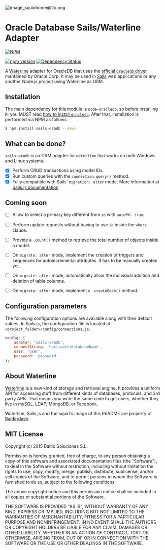 ![image_squidhome@2x.png](http://i.imgur.com/RIvu9.png)

# Oracle Database Sails/Waterline Adapter
[![NPM](https://nodei.co/npm/sails-oradb.png)](https://nodei.co/npm/sails-oradb/)

[![npm version](https://badge.fury.io/js/sails-oradb.svg)](http://badge.fury.io/js/sails-oradb) [![Dependency Status](https://gemnasium.com/baitic/sails-oradb.png)](https://gemnasium.com/baitic/sails-oradb)

A [Waterline](https://github.com/balderdashy/waterline) adapter for OracleDB that uses the [official `oracledb` driver](https://github.com/oracle/node-oracledb) mantained by Oracle Corp.  It may be used in [Sails](https://github.com/balderdashy/sails) web applications or any another Node.js project using Waterline as ORM.

## Installation

The main dependency for this module is `node-oracledb`, so before installing it, you MUST read [how to install `oracledb`](https://github.com/oracle/node-oracledb/blob/master/INSTALL.md). After that, installation is performed via NPM as follows:

```bash
$ npm install sails-oradb --save
```

## What can be done?

`sails-oradb` is an ORM adapter for `waterline` that works on both Windows and Linux systems.

- [x] Perform CRUD transactions using model IDs.
- [x] Run custom queries with the `connection.query()` method.
- [x] Fully compatible with Sails' `migration: alter` mode. More information at [Sails.js documentation](http://sailsjs.com/documentation/concepts/models-and-orm/model-settings).

## Coming soon

- [ ] Allow to select a primary key different from `id` with `autoPK: true`.
- [ ] Perform update requests without having to use `id` inside the `where` clause.
- [ ] Provide a `.count()` method to retrieve the total number of objects inside a model.
- [ ] On `migrate: alter` mode, implement the creation of triggers and sequences for autoincremental attributes. It has to be manually created yet.
- [ ] On `migrate: alter` mode, automatically allow the individual addition and deletion of table columns.
- [ ] On `migrate: alter` mode, implement a `.createEach()` method.


## Configuration parameters

The following configuration options are available along with their default values. In Sails.js, the configuration file is located at `<project_folder>/config/connections.js`.

```javascript
config: {
    adapter: 'sails-oradb',
    connectString: 'host:port/databaseName',
    user: 'user',
    password: 'password'
};
```

## About Waterline

[Waterline](https://github.com/balderdashy/waterline) is a new kind of storage and retrieval engine. It provides a uniform API for accessing stuff from different kinds of databases, protocols, and 3rd party APIs.  That means you write the same code to get users, whether they live in mySQL, LDAP, MongoDB, or Facebook.

Waterline, Sails.js and the squid's image of this README are property of [Balderdash](https://github.com/balderdashy).

## MIT License

Copyright (c) 2015 Baitic Soluciones S.L.

Permission is hereby granted, free of charge, to any person obtaining a copy
of this software and associated documentation files (the "Software"), to deal
in the Software without restriction, including without limitation the rights
to use, copy, modify, merge, publish, distribute, sublicense, and/or sell
copies of the Software, and to permit persons to whom the Software is
furnished to do so, subject to the following conditions:

The above copyright notice and this permission notice shall be included in all
copies or substantial portions of the Software.

THE SOFTWARE IS PROVIDED "AS IS", WITHOUT WARRANTY OF ANY KIND, EXPRESS OR
IMPLIED, INCLUDING BUT NOT LIMITED TO THE WARRANTIES OF MERCHANTABILITY,
FITNESS FOR A PARTICULAR PURPOSE AND NONINFRINGEMENT. IN NO EVENT SHALL THE
AUTHORS OR COPYRIGHT HOLDERS BE LIABLE FOR ANY CLAIM, DAMAGES OR OTHER
LIABILITY, WHETHER IN AN ACTION OF CONTRACT, TORT OR OTHERWISE, ARISING FROM,
OUT OF OR IN CONNECTION WITH THE SOFTWARE OR THE USE OR OTHER DEALINGS IN THE
SOFTWARE.


